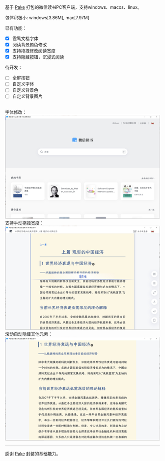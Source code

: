 基于 [Pake](https://github.com/tw93/Pake/) 打包的微信读书PC客户端，支持windows、macos、linux。

包体积极小: windows[3.86M], mac[7.97M]

已有功能：
- [x] 霞鹜文楷字体
- [x] 阅读背景颜色修改
- [x] 支持拖拽修改阅读宽度
- [x] 支持隐藏按钮，沉浸式阅读 

待开发：
- [ ] 全屏按钮
- [ ] 自定义字体
- [ ] 自定义背景色
- [ ] 自定义背景图片

<br/>
字体修改：

<img src='./imgs/weread-index.png' width=600/>

<br/>
支持手动拖拽宽度：

<img src='./imgs/read-width.png' width=600/>

<br/>
滚动自动隐藏其他元素：

<img src='./imgs/hide-icons.png' width=600/>

---
感谢 [Pake](https://github.com/tw93/Pake/) 封装的基础能力。